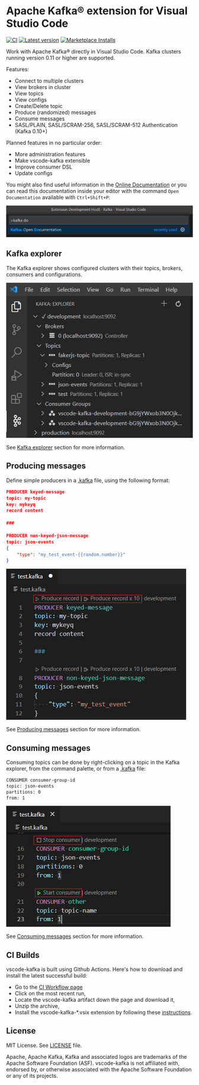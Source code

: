 # Apache Kafka® extension for Visual Studio Code

[![CI](https://img.shields.io/github/workflow/status/jlandersen/vscode-kafka/CI/master)](https://github.com/jlandersen/vscode-kafka/actions?query=workflow%3ACI+branch%3Amaster)
[![Latest version](https://img.shields.io/visual-studio-marketplace/v/jeppeandersen.vscode-kafka?color=brightgreen)](https://marketplace.visualstudio.com/items?itemName=jeppeandersen.vscode-kafka)
[![Marketplace Installs](https://img.shields.io/visual-studio-marketplace/i/jeppeandersen.vscode-kafka?logo=Installs)](https://marketplace.visualstudio.com/items?itemName=jeppeandersen.vscode-kafka)

Work with Apache Kafka® directly in Visual Studio Code. Kafka clusters running version 0.11 or higher are supported.

Features:
- Connect to multiple clusters
- View brokers in cluster
- View topics
- View configs
- Create/Delete topic
- Produce (randomized) messages
- Consume messages
- SASL/PLAIN, SASL/SCRAM-256, SASL/SCRAM-512 Authentication (Kafka 0.10+)

Planned features in no particular order:
- More administration features
- Make vscode-kafka extensible
- Improve consumer DSL
- Update configs

You might also find useful information in the [Online Documentation](https://github.com/jlandersen/vscode-kafka/blob/master/docs/README.md)
or you can read this documentation inside your editor with the command `Open Documentation` available with `Ctrl+Shift+P`:

![Open Documentation](docs/assets/open-doc-cmd.png)

## Kafka explorer

The Kafka explorer shows configured clusters with their topics, brokers, consumers and configurations.

![Screenshot-1](docs/assets/kafka-explorer.png)

See [Kafka explorer](https://github.com/jlandersen/vscode-kafka/blob/master/docs/Explorer.md) section for more information.

## Producing messages

Define simple producers in a [.kafka](https://github.com/jlandersen/vscode-kafka/blob/master/docs/KafkaFile.md#kafkafile) file, using the following format:

```json
PRODUCER keyed-message
topic: my-topic
key: mykeyq
record content

###

PRODUCER non-keyed-json-message
topic: json-events
{
    "type": "my_test_event-{{random.number}}"
}
```

![Producers](docs/assets/kafka-file-producers.png)

See [Producing messages](https://github.com/jlandersen/vscode-kafka/blob/master/docs/Producing.md) section for more information.

## Consuming messages

Consuming topics can be done by right-clicking on a topic in the Kafka explorer, from the command palette, or from a [.kafka](https://github.com/jlandersen/vscode-kafka/blob/master/docs/KafkaFile.md#kafkafile) file:

```
CONSUMER consumer-group-id
topic: json-events
partitions: 0
from: 1
```

![Start Consumer with Kafka file](docs/assets/start-consumer-from-kafkafile.png)

See [Consuming messages](https://github.com/jlandersen/vscode-kafka/blob/master/docs/Consuming.md) section for more information.

## CI Builds

vscode-kafka is built using Github Actions. Here's how to download and install the latest successful build:
- Go to the [CI Workflow page](https://github.com/jlandersen/vscode-kafka/actions?query=workflow%3ACI+is%3Asuccess+branch%3Amaster)
- Click on the most recent run,
- Locate the vscode-kafka artifact down the page and download it,
- Unzip the archive,
- Install the vscode-kafka-*.vsix extension by following these [instructions](https://code.visualstudio.com/docs/editor/extension-gallery#_install-from-a-vsix).

## License
MIT License. See [LICENSE](LICENSE) file.

Apache, Apache Kafka, Kafka and associated logos are trademarks of the Apache Software Foundation (ASF). vscode-kafka is not affiliated with, endorsed by, or otherwise associated with the Apache Software Foundation or any of its projects.
